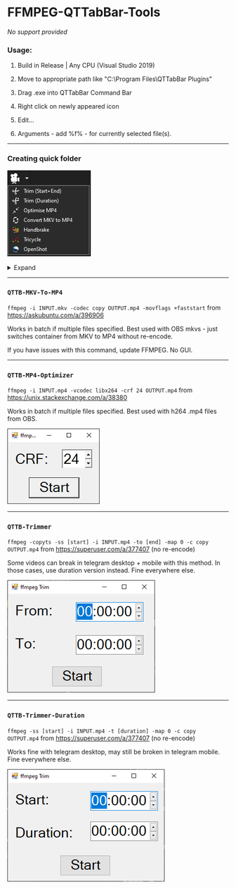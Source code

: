 # FFMPEG-QTTabBar-Tools

*No support provided*

### Usage:

1. Build in Release | Any CPU (Visual Studio 2019)

2. Move to appropriate path like "C:\Program Files\QTTabBar Plugins"

3. Drag .exe into QTTabBar Command Bar

4. Right click on newly appeared icon

5. Edit...

6. Arguments - add %f% - for currently selected file(s).

***

### Creating quick folder

![SCREENSHOT](https://raw.githubusercontent.com/sjain882/FFMPEG-QTTabBar-Tools/refs/heads/main/Previews/Toolbar.png?raw=true)

<details>
<summary>Expand</summary> 

Right click on toolbar empty space (leftmost/rightmost, not near any buttons) and set options as follows:

![SCREENSHOT](https://raw.githubusercontent.com/sjain882/FFMPEG-QTTabBar-Tools/refs/heads/main/Previews/CBar-Settings.png?raw=true)

Then, repeat that right click and:

1. Add items

2. Add virtual folder

3. Right click on created folder > Edit label > Replace with this blank char: `‎` (U+200E)

4. Right click on created folder > Edit icon > Set to `Icon\Movie128_jpg.ico` (thanks [Icons8](https://icons8.com/icons/set/film-camera--static--white)).

5. Refer to "Usage" above

6. Drag newly created icons into this folder.

7. Repeat toolbar right click and set options as follows, to remove all annoying lines:

![SCREENSHOT](https://raw.githubusercontent.com/sjain882/FFMPEG-QTTabBar-Tools/refs/heads/main/Previews/CBar-Settings2.png?raw=true)
</details>

***

### `QTTB-MKV-To-MP4`

`ffmpeg -i INPUT.mkv -codec copy OUTPUT.mp4 -movflags +faststart` from https://askubuntu.com/a/396906

Works in batch if multiple files specified. Best used with OBS mkvs - just switches container from MKV to MP4 without re-encode.

If you have issues with this command, update FFMPEG. No GUI.

***

### `QTTB-MP4-Optimizer`

`ffmpeg -i INPUT.mp4 -vcodec libx264 -crf 24 OUTPUT.mp4` from https://unix.stackexchange.com/a/38380

Works in batch if multiple files specified. Best used with h264 .mp4 files from OBS.

![SCREENSHOT](https://raw.githubusercontent.com/sjain882/FFMPEG-QTTabBar-Tools/refs/heads/main/Previews/QTTB-MP4-Optimizer.png?raw=true)

***

### `QTTB-Trimmer`

`ffmpeg -copyts -ss [start] -i INPUT.mp4 -to [end] -map 0 -c copy OUTPUT.mp4` from https://superuser.com/a/377407 (no re-encode)

Some videos can break in telegram desktop + mobile with this method. In those cases, use duration version instead. Fine everywhere else.

![SCREENSHOT](https://raw.githubusercontent.com/sjain882/FFMPEG-QTTabBar-Tools/refs/heads/main/Previews/QTTB-Trimmer.png?raw=true)

***

### `QTTB-Trimmer-Duration`

`ffmpeg -ss [start] -i INPUT.mp4 -t [duration] -map 0 -c copy OUTPUT.mp4` from https://superuser.com/a/377407 (no re-encode)

Works fine with telegram desktop, may still be broken in telegram mobile. Fine everywhere else.

![SCREENSHOT](https://raw.githubusercontent.com/sjain882/FFMPEG-QTTabBar-Tools/refs/heads/main/Previews/QTTB-Trimmer-Duration.png?raw=true)
